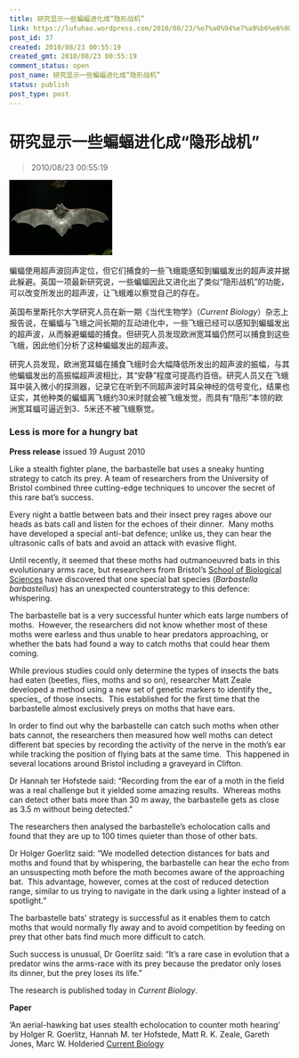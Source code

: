 ```yaml
---
title: 研究显示一些蝙蝠进化成“隐形战机”
link: https://lufuhao.wordpress.com/2010/08/23/%e7%a0%94%e7%a9%b6%e6%98%be%e7%a4%ba%e4%b8%80%e4%ba%9b%e8%9d%99%e8%9d%a0%e8%bf%9b%e5%8c%96%e6%88%90%e2%80%9c%e9%9a%90%e5%bd%a2%e6%88%98%e6%9c%ba%e2%80%9d/
post_id: 37
created: 2010/08/23 00:55:19
created_gmt: 2010/08/23 00:55:19
comment_status: open
post_name: 研究显示一些蝙蝠进化成“隐形战机”
status: publish
post_type: post
---
```


# 研究显示一些蝙蝠进化成“隐形战机”

> 2010/08/23 00:55:19

 

![20100823-005519-0001](/assets/images/20100823-005519-0001.jpg)

蝙蝠使用超声波回声定位，但它们捕食的一些飞蛾能感知到蝙蝠发出的超声波并据此躲避。英国一项最新研究说，一些蝙蝠因此又进化出了类似“隐形战机”的功能，可以改变所发出的超声波，让飞蛾难以察觉自己的存在。 

英国布里斯托尔大学研究人员在新一期《当代生物学》（_Current Biology_）杂志上报告说，在蝙蝠与飞蛾之间长期的互动进化中，一些飞蛾已经可以感知到蝙蝠发出的超声波，从而躲避蝙蝠的捕食。但研究人员发现欧洲宽耳蝠仍然可以捕食到这些飞蛾，因此他们分析了这种蝙蝠发出的超声波。 

研究人员发现，欧洲宽耳蝠在捕食飞蛾时会大幅降低所发出的超声波的振幅，与其他蝙蝠发出的高振幅超声波相比，其“安静”程度可提高约百倍。研究人员又在飞蛾耳中装入微小的探测器，记录它在听到不同超声波时耳朵神经的信号变化，结果也证实，其他种类的蝙蝠离飞蛾约30米时就会被飞蛾发觉，而具有“隐形”本领的欧洲宽耳蝠可逼近到3．5米还不被飞蛾察觉。 

### Less is more for a hungry bat

**Press release** issued 19 August 2010 

Like a stealth fighter plane, the barbastelle bat uses a sneaky hunting strategy to catch its prey. A team of researchers from the University of Bristol combined three cutting-edge techniques to uncover the secret of this rare bat’s success. 

Every night a battle between bats and their insect prey rages above our heads as bats call and listen for the echoes of their dinner.  Many moths have developed a special anti-bat defence; unlike us, they can hear the ultrasonic calls of bats and avoid an attack with evasive flight. 

Until recently, it seemed that these moths had outmanoeuvred bats in this evolutionary arms race, but researchers from Bristol’s [School of Biological Sciences](http://www.bristol.ac.uk/biology/) have discovered that one special bat species (_Barbastella barbastellus_) has an unexpected counterstrategy to this defence: whispering. 

The barbastelle bat is a very successful hunter which eats large numbers of moths.  However, the researchers did not know whether most of these moths were earless and thus unable to hear predators approaching, or whether the bats had found a way to catch moths that could hear them coming.  

While previous studies could only determine the types of insects the bats had eaten (beetles, flies, moths and so on), researcher Matt Zeale developed a method using a new set of genetic markers to identify the_ species_ of those insects.  This established for the first time that the barbastelle almost exclusively preys on moths that have ears.  

In order to find out why the barbastelle can catch such moths when other bats cannot, the researchers then measured how well moths can detect different bat species by recording the activity of the nerve in the moth’s ear while tracking the position of flying bats at the same time.  This happened in several locations around Bristol including a graveyard in Clifton. 

Dr Hannah ter Hofstede said: “Recording from the ear of a moth in the field was a real challenge but it yielded some amazing results.  Whereas moths can detect other bats more than 30 m away, the barbastelle gets as close as 3.5 m without being detected.” 

The researchers then analysed the barbastelle’s echolocation calls and found that they are up to 100 times quieter than those of other bats.  

Dr Holger Goerlitz said: “We modelled detection distances for bats and moths and found that by whispering, the barbastelle can hear the echo from an unsuspecting moth before the moth becomes aware of the approaching bat.  This advantage, however, comes at the cost of reduced detection range, similar to us trying to navigate in the dark using a lighter instead of a spotlight.” 

The barbastelle bats’ strategy is successful as it enables them to catch moths that would normally fly away and to avoid competition by feeding on prey that other bats find much more difficult to catch. 

Such success is unusual, Dr Goerlitz said: “It’s a rare case in evolution that a predator wins the arms-race with its prey because the predator only loses its dinner, but the prey loses its life.” 

The research is published today in _Current Biology_. 

**Paper**

‘An aerial-hawking bat uses stealth echolocation to counter moth hearing’ by Holger R. Goerlitz, Hannah M. ter Hofstede, Matt R. K. Zeale, Gareth Jones, Marc W. Holderied [Current Biology](http://www.cell.com/current-biology/)
